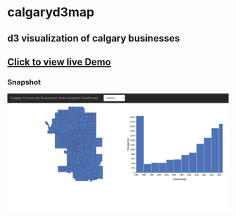 # calgaryd3map

## d3 visualization of calgary businesses

## [Click to view live Demo](https://gsync.github.io/calgaryd3map/)

### Snapshot

![App Snapshot](./calgaryd3map.png?raw=true "App Snapshot Image")